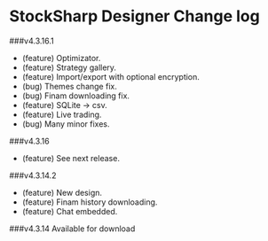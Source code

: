 StockSharp Designer Change log
========================
###v4.3.16.1
* (feature) Optimizator.
* (feature) Strategy gallery.
* (feature) Import/export with optional encryption.
* (bug) Themes change fix.
* (bug) Finam downloading fix.
* (feature) SQLite -> csv.
* (feature) Live trading.
* (bug) Many minor fixes.

###v4.3.16
* (feature) See next release.

###v4.3.14.2
* (feature) New design.
* (feature) Finam history downloading.
* (feature) Chat embedded.

###v4.3.14
Available for download